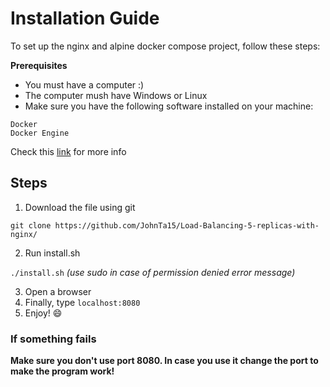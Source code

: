 # Installation Guide

To set up the nginx and alpine docker compose project, follow these steps:

**Prerequisites**
- You must have a computer :)
- The computer mush have Windows or Linux
- Make sure you have the following software installed on your machine:
```
Docker
Docker Engine
```
Check this [link](https://docs.docker.com/engine/install/) for more info

## Steps
1. Download the file using git

`git clone https://github.com/JohnTa15/Load-Balancing-5-replicas-with-nginx/`

2. Run install.sh

`./install.sh` *(use sudo in case of permission denied error message)*

3. Open a browser
4. Finally, type `localhost:8080`
5. Enjoy! 😄

### If something fails
**Make sure you don't use port 8080. In case you use it change the port to make the program work!**
